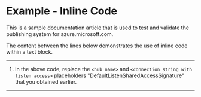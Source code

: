 ﻿<properties pageTitle="Documentation Example - Inline code" metaKeywords="" description="This is an example document" services="" documentationCenter="" title="Documentation Example - Inline code" authors="jamescon" solutions="" videoId="" scriptId="" />

# Example - Inline Code #
This is a sample documentation article that is used to test and validate the publishing system for azure.microsoft.com.  

The content between the lines below demonstrates the use of inline code within a text block.

---

1. in the above code, replace the `<hub name>` and `<connection string with listen access>` placeholders "DefaultListenSharedAccessSignature" that you obtained earlier.


---
